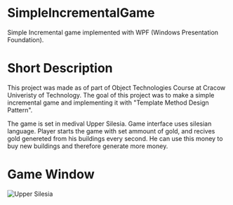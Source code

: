 # SimpleIncrementalGame
Simple Incremental game implemented with WPF (Windows Presentation Foundation).

# Short Description
This project was made as of part of Object Technologies Course at Cracow Univeristy of Technology.
The goal of this project was to make a simple incremental game and implementing it with "Template Method Design Pattern".

The game is set in medival Upper Silesia. Game interface uses silesian language.
Player starts the game with set ammount of gold, and recives gold genereted from his buildings every second.
He can use this money to buy new buildings and therefore generate more money.

# Game Window
![Upper Silesia](https://user-images.githubusercontent.com/65349462/111378282-e97be680-86a1-11eb-9d1b-a21007b55175.png)


